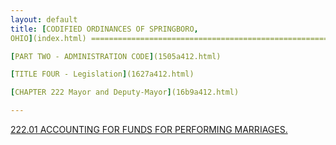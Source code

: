 ```yaml
---
layout: default 
title: [CODIFIED ORDINANCES OF SPRINGBORO,
OHIO](index.html) =====================================================

[PART TWO - ADMINISTRATION CODE](1505a412.html)

[TITLE FOUR - Legislation](1627a412.html)

[CHAPTER 222 Mayor and Deputy-Mayor](16b9a412.html)

---
```


[222.01 ACCOUNTING FOR FUNDS FOR PERFORMING MARRIAGES.](16c6a412.html)
